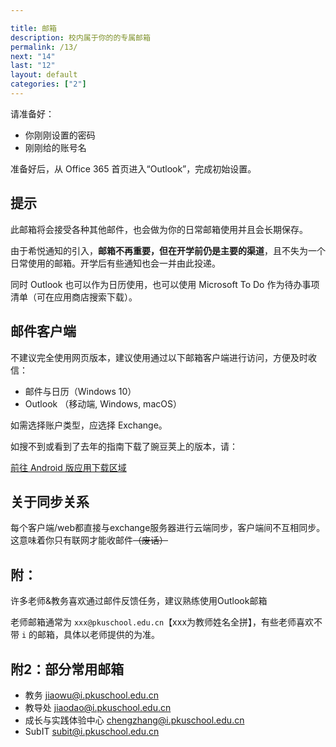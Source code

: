 ```yaml
---

title: 邮箱
description: 校内属于你的的专属邮箱
permalink: /13/
next: "14"
last: "12"
layout: default
categories: ["2"]
---
```



请准备好：

- 你刚刚设置的密码
- 刚刚给的账号名

准备好后，从 Office 365 首页进入“Outlook”，完成初始设置。

## 提示

此邮箱将会接受各种其他邮件，也会做为你的日常邮箱使用并且会长期保存。

由于希悦通知的引入，**邮箱不再重要，但在开学前仍是主要的渠道**，且不失为一个日常使用的邮箱。开学后有些通知也会一并由此投递。

同时 Outlook 也可以作为日历使用，也可以使用 Microsoft To Do 作为待办事项清单（可在应用商店搜索下载）。

## 邮件客户端

不建议完全使用网页版本，建议使用通过以下邮箱客户端进行访问，方便及时收信：

- 邮件与日历（Windows 10）
- Outlook （移动端, Windows, macOS）

如需选择账户类型，应选择 Exchange。

如搜不到或看到了去年的指南下载了豌豆荚上的版本，请：

<a href="../Android/" class=" pill-btn white-text accent" target="_android">前往 Android 版应用下载区域</a>

## 关于同步关系

每个客户端/web都直接与exchange服务器进行云端同步，客户端间不互相同步。这意味着你只有联网才能收邮件~~（废话）~~


## 附：

许多老师&教务喜欢通过邮件反馈任务，建议熟练使用Outlook邮箱

老师邮箱通常为 `xxx@pkuschool.edu.cn`【xxx为教师姓名全拼】，有些老师喜欢不带 `i` 的邮箱，具体以老师提供的为准。

## 附2：部分常用邮箱

- 教务 <jiaowu@i.pkuschool.edu.cn>
- 教导处 <jiaodao@i.pkuschool.edu.cn>
- 成长与实践体验中心 <chengzhang@i.pkuschool.edu.cn>
- SubIT <subit@i.pkuschool.edu.cn>

